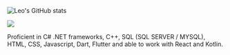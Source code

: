 


![Leo's GitHub stats](https://github-readme-stats.vercel.app/api?username=LeoMerc&show_icons=true&theme=tokyonight)
<div></div>
<img src="https://github-readme-stats.vercel.app/api/top-langs/?username=LeoMerc&theme=tokyonight&layout=compact"></img>

Proficient in C# .NET frameworks, C++, SQL (SQL SERVER / MYSQL), HTML, CSS, Javascript, Dart, Flutter and able to work with React and Kotlin. 
